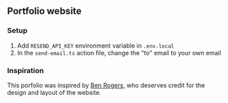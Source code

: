 ## Portfolio website

### Setup

1. Add `RESEND_API_KEY` environment variable in `.env.local`
2. In the `send-email.ts` action file, change the "to" email to your own email

### Inspiration
This porfolio was inspired by [Ben Rogers](https://github.com/ben04rogers/portfolio-v2), who deserves credit for the design and layout of the website.
